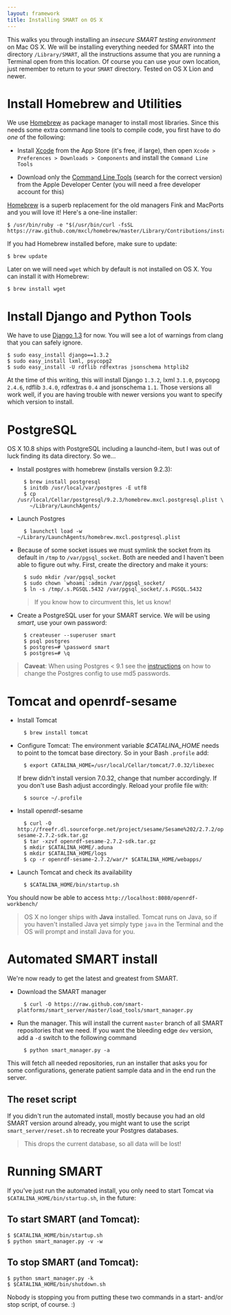 ```yaml
---
layout: framework
title: Installing SMART on OS X
---
```


This walks you through installing an *insecure SMART testing environment* on
Mac OS X. We will be installing everything needed for SMART into the directory
`/Library/SMART`, all the instructions assume that you are running a Terminal
open from this location. Of course you can use your own location, just remember
to return to your `SMART` directory. Tested on OS X Lion and newer.


Install Homebrew and Utilities
==============================

We use [Homebrew] as package manager to install most libraries. Since this
needs some extra command line tools to compile code, you first have to do
*one* of the following:

* Install [Xcode] from the App Store (it's free, if large), then open
  `Xcode > Preferences > Downloads > Components` and install the `Command Line
  Tools`

* Download only the [Command Line Tools][shell] (search for the correct version) from
  the Apple Developer Center (you will need a free developer account for this)


[Homebrew] is a superb replacement for the old managers Fink and MacPorts and
you will love it! Here's a one-line installer:

    $ /usr/bin/ruby -e "$(/usr/bin/curl -fsSL https://raw.github.com/mxcl/homebrew/master/Library/Contributions/install_homebrew.rb)"

If you had Homebrew installed before, make sure to update:

    $ brew update

Later on we will need `wget` which by default is not installed on OS X. You can
install it with Homebrew:

    $ brew install wget


[Homebrew]: http://mxcl.github.com/homebrew/
[Xcode]: http://itunes.apple.com/ch/app/xcode/id497799835?l=en&mt=12
[shell]: https://developer.apple.com/downloads/index.action


Install Django and Python Tools
===============================

We have to use [Django 1.3][django] for now. You will see a lot of warnings from
clang that you can safely ignore.

    $ sudo easy_install django==1.3.2
    $ sudo easy_install lxml, psycopg2
    $ sudo easy_install -U rdflib rdfextras jsonschema httplib2

At the time of this writing, this will install Django `1.3.2`, lxml `3.1.0`,
psycopg `2.4.6`, rdflib `3.4.0`, rdfextras `0.4` and jsonschema `1.1`. Those
versions all work well, if you are having trouble with newer versions you want
to specify which version to install.

[django]: https://www.djangoproject.com/download/


PostgreSQL
==========

OS X 10.8 ships with PostgreSQL including a launchd-item, but I was out of luck
finding its data directory. So we...

* Install postgres with homebrew (installs version 9.2.3):

        $ brew install postgresql
        $ initdb /usr/local/var/postgres -E utf8
        $ cp /usr/local/Cellar/postgresql/9.2.3/homebrew.mxcl.postgresql.plist \
          ~/Library/LaunchAgents/

* Launch Postgres

        $ launchctl load -w ~/Library/LaunchAgents/homebrew.mxcl.postgresql.plist

* Because of some socket issues we must symlink the socket from its default in
`/tmp` to `/var/pgsql_socket`. Both are needed and I haven't been able to figure
out why. First, create the directory and make it yours:

        $ sudo mkdir /var/pgsql_socket
        $ sudo chown `whoami`:admin /var/pgsql_socket/
        $ ln -s /tmp/.s.PGSQL.5432 /var/pgsql_socket/.s.PGSQL.5432

  > If you know how to circumvent this, let us know!

* Create a PostgreSQL user for your SMART service. We will be using *smart*,
  use your own password:
      
        $ createuser --superuser smart
        $ psql postgres
        $ postgres=# \password smart
        $ postgres=# \q

> **Caveat**: When using Postgres < 9.1 see the [instructions] on how to change
the Postgres config to use md5 passwords.

[postgres-mac]: http://www.postgresql.org/download/macosx/
[instructions]: https://github.com/smart-platforms/smart_server


Tomcat and openrdf-sesame
=========================

* Install Tomcat

        $ brew install tomcat

* Configure Tomcat: The environment variable *$CATALINA_HOME* needs to point
  to the tomcat base directory. So in your Bash `.profile` add:

        $ export CATALINA_HOME=/usr/local/Cellar/tomcat/7.0.32/libexec
  
  If brew didn't install version 7.0.32, change that number accordingly. If you
  don't use Bash adjust accordingly. Reload your profile file with:

        $ source ~/.profile

* Install openrdf-sesame

        $ curl -O http://freefr.dl.sourceforge.net/project/sesame/Sesame%202/2.7.2/openrdf-sesame-2.7.2-sdk.tar.gz
        $ tar -xzvf openrdf-sesame-2.7.2-sdk.tar.gz
        $ mkdir $CATALINA_HOME/.aduna
        $ mkdir $CATALINA_HOME/logs
        $ cp -r openrdf-sesame-2.7.2/war/* $CATALINA_HOME/webapps/
          
* Launch Tomcat and check its availability
  
        $ $CATALINA_HOME/bin/startup.sh
  
You should now be able to access `http://localhost:8080/openrdf-workbench/`

> OS X no longer ships with **Java** installed. Tomcat runs on Java, so if you
> haven't installed Java yet simply type `java` in the Terminal and the OS will
> prompt and install Java for you.


Automated SMART install
=======================

We're now ready to get the latest and greatest from SMART.

* Download the SMART manager
  
        $ curl -O https://raw.github.com/smart-platforms/smart_server/master/load_tools/smart_manager.py

* Run the manager. This will install the current `master` branch of all SMART
  repositories that we need. If you want the bleeding edge `dev` version, add a
  `-d` switch to the following command

        $ python smart_manager.py -a

This will fetch all needed repositories, run an installer that asks you for some
configurations, generate patient sample data and in the end run the server.

## The reset script

If you didn't run the automated install, mostly because you had an old SMART
version around already, you might want to use the script `smart_server/reset.sh`
to recreate your Postgres databases.

> This drops the current database, so all data will be lost!


Running SMART
=============

If you've just run the automated install, you only need to start Tomcat via
`$CATALINA_HOME/bin/startup.sh`, in the future:

## To start SMART (and Tomcat):

    $ $CATALINA_HOME/bin/startup.sh
    $ python smart_manager.py -v -w

## To stop SMART (and Tomcat):

    $ python smart_manager.py -k
    $ $CATALINA_HOME/bin/shutdown.sh

Nobody is stopping you from putting these two commands in a start- and/or stop
script, of course. :)
